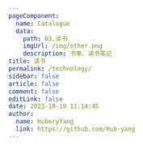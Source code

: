 ```yaml
---
pageComponent: 
  name: Catalogue
  data: 
    path: 03.读书
    imgUrl: /img/other.png
    description: 书单、读书笔记
title: 读书
permalink: /technology/
sidebar: false
article: false
comment: false
editLink: false
date: 2023-10-19 11:14:45
author: 
  name: HuberyYang
  link: https://github.com/Hub-yang
---
```

